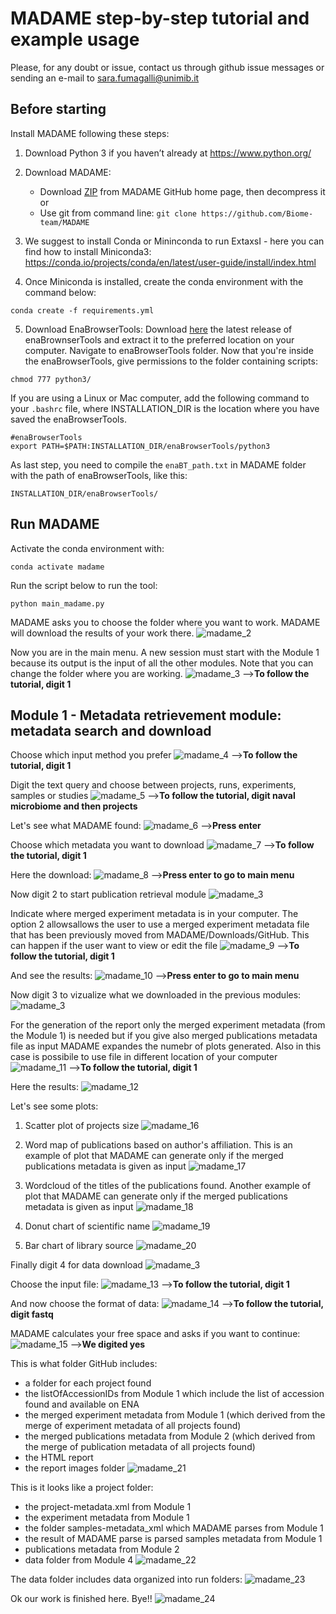 MADAME step-by-step tutorial and example usage
=======

Please, for any doubt or issue, contact us through github issue messages or sending an e-mail to sara.fumagalli@unimib.it

Before starting
---------------------
Install MADAME following these steps:
1. Download Python 3 if you haven’t already at https://www.python.org/
2. Download MADAME:
    * Download [ZIP](https://github.com/Biome-team/MADAME/archive/refs/heads/master.zip) from MADAME GitHub home page, then decompress it\
    or 
    * Use git from command line: `git clone https://github.com/Biome-team/MADAME`

3. We suggest to install Conda or Mininconda to run ExtaxsI - here you can find how to install Miniconda3: https://conda.io/projects/conda/en/latest/user-guide/install/index.html

4. Once Miniconda is installed, create the conda environment with the command below:
```
conda create -f requirements.yml
```
5. Download EnaBrowserTools:
Download [here](https://github.com/enasequence/enaBrowserTools/releases/latest) the latest release of enaBrownserTools and extract it to the preferred location on your computer. Navigate to enaBrowserTools folder. Now that you're inside the enaBrowserTools, give permissions to the folder containing scripts:
```
chmod 777 python3/
```
If you are using a Linux or Mac computer, add the following command to your `.bashrc` file, where INSTALLATION_DIR is the location where you have saved the enaBrowserTools.
```
#enaBrowserTools
export PATH=$PATH:INSTALLATION_DIR/enaBrowserTools/python3
```
As last step, you need to compile the `enaBT_path.txt` in MADAME folder with the path of enaBrowserTools, like this:
```
INSTALLATION_DIR/enaBrowserTools/
```

Run MADAME
---------------------

Activate the conda environment with:
```
conda activate madame
```

Run the script below to run the tool:
```
python main_madame.py
``` 

MADAME asks you to choose the folder where you want to work. MADAME will download the results of your work there.
![madame_2](https://github.com/Biome-team/MADAME/assets/130676054/561cb8e3-45b3-408d-b5e2-33a67d256956)

Now you are in the main menu. A new session must start with the Module 1 because its output is the input of all the other modules. Note that you can change the folder where you are working.
![madame_3](https://github.com/Biome-team/MADAME/assets/130676054/1d45f00a-2697-4d38-8e20-55d771c0c953)
-->**To follow the tutorial, digit 1**

Module 1 - Metadata retrievement module: metadata search and download
---------------------
Choose which input method you prefer
![madame_4](https://github.com/Biome-team/MADAME/assets/130676054/c50c73bb-bd47-46a7-a35e-634534ecaff9)
-->**To follow the tutorial, digit 1**

Digit the text query and choose between projects, runs, experiments, samples or studies
![madame_5](https://github.com/Biome-team/MADAME/assets/130676054/f6c41dfe-d6d7-4dba-b82a-da4ae9f53a8e)
-->**To follow the tutorial, digit naval microbiome and then projects**

Let's see what MADAME found:
![madame_6](https://github.com/Biome-team/MADAME/assets/130676054/b141946f-7c60-472e-bed2-f6f50bd6018a)
-->**Press enter**

Choose which metadata you want to download
![madame_7](https://github.com/Biome-team/MADAME/assets/130676054/cb16c297-938d-4607-81ed-8bce04498dab)
-->**To follow the tutorial, digit 1**

Here the download:
![madame_8](https://github.com/Biome-team/MADAME/assets/130676054/42c8cf5c-135c-4150-97c3-ff12b882d186)
-->**Press enter to go to main menu**

Now digit 2 to start publication retrieval module
![madame_3](https://github.com/Biome-team/MADAME/assets/130676054/d107aa7a-c14b-430b-b2c6-e321ea43fefd)

Indicate where merged experiment metadata is in your computer. The option 2 allowsallows the user to use a merged experiment metadata file that has been previously moved from MADAME/Downloads/GitHub. This can happen if the user want to view or edit the file
![madame_9](https://github.com/Biome-team/MADAME/assets/130676054/2994521d-0f2e-4821-bdac-b3df686d1565)
-->**To follow the tutorial, digit 1**

And see the results:
![madame_10](https://github.com/Biome-team/MADAME/assets/130676054/242cf5e5-5d3e-4412-8aef-f1f4d1d1479f)
-->**Press enter to go to main menu**

Now digit 3 to vizualize what we downloaded in the previous modules:
![madame_3](https://github.com/Biome-team/MADAME/assets/130676054/d107aa7a-c14b-430b-b2c6-e321ea43fefd)

For the generation of the report only the merged experiment metadata (from the Module 1) is needed but if you give also merged publications metadata file as input MADAME expandes the numebr of plots generated. Also in this case is possibile to use file in different location of your computer
![madame_11](https://github.com/Biome-team/MADAME/assets/130676054/ecc2d3d4-f706-4627-a0c9-be1bf142b1f4)
-->**To follow the tutorial, digit 1**

Here the results:
![madame_12](https://github.com/Biome-team/MADAME/assets/130676054/dd21f363-1a77-4e81-b725-3c9983daea8d)

Let's see some plots:
1) Scatter plot of projects size
![madame_16](https://github.com/Biome-team/MADAME/assets/130676054/16ba8314-ab93-4e25-b361-33e4da4fa785)

2) Word map of publications based on author's affiliation. This is an example of plot that MADAME can generate only if the merged publications metadata is given as input
![madame_17](https://github.com/Biome-team/MADAME/assets/130676054/4ff5da6c-6d03-454d-9ea9-d628ccb0e33f)

3) Wordcloud of the titles of the publications found. Another example of plot that MADAME can generate only if the merged publications metadata is given as input
![madame_18](https://github.com/Biome-team/MADAME/assets/130676054/f75d6706-4672-4574-9bff-e62f1192251b)

4) Donut chart of scientific name
![madame_19](https://github.com/Biome-team/MADAME/assets/130676054/5a5502b7-023a-4519-b5db-69404b538326)

5) Bar chart of library source
![madame_20](https://github.com/Biome-team/MADAME/assets/130676054/0136244a-3436-466d-b407-e25b48f7904c)



Finally digit 4 for data download
![madame_3](https://github.com/Biome-team/MADAME/assets/130676054/d107aa7a-c14b-430b-b2c6-e321ea43fefd)

Choose the input file:
![madame_13](https://github.com/Biome-team/MADAME/assets/130676054/aebf6242-6ecd-4397-a8e7-d9d4cce7f624)
-->**To follow the tutorial, digit 1**

And now choose the format of data:
![madame_14](https://github.com/Biome-team/MADAME/assets/130676054/6d2ee97b-e96c-4045-aa15-0ed934eea836)
-->**To follow the tutorial, digit fastq**

MADAME calculates your free space and asks if you want to continue:
![madame_15](https://github.com/Biome-team/MADAME/assets/130676054/98292ec9-fea2-459d-a76e-d2845253a22e)
-->**We digited yes**

This is what folder GitHub includes: 
- a folder for each project found
- the listOfAccessionIDs from Module 1 which include the list of accession found and available on ENA
- the merged experiment metadata from Module 1 (which derived from the merge of experiment metadata of all projects found)
- the merged publications metadata from Module 2 (which derived from the merge of publication metadata of all projects found)
- the HTML report
- the report images folder
![madame_21](https://github.com/Biome-team/MADAME/assets/130676054/fa16196e-379a-478d-a502-bcbaa3d1a05c)

This is it looks like a project folder:
- the project-metadata.xml from Module 1
- the experiment metadata from Module 1
- the folder samples-metadata_xml which MADAME parses from Module 1
- the result of MADAME parse is parsed samples metadata from Module 1
- publications metadata from Module 2
- data folder from Module 4
![madame_22](https://github.com/Biome-team/MADAME/assets/130676054/9bb4f512-a8fa-4945-8692-de721fc3d485)

The data folder includes data organized into run folders:
![madame_23](https://github.com/Biome-team/MADAME/assets/130676054/fb30e555-f510-4f34-a4d9-f2f15e131c74)

Ok our work is finished here. Bye!!
![madame_24](https://github.com/Biome-team/MADAME/assets/130676054/607beaeb-4e7e-4440-adcd-d64093c3aa6e)
